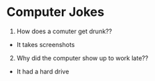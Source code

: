 # Computer Jokes
1. How does a comuter get drunk??
  + It takes screenshots
2. Why did the computer show up to work late??
  + It had a hard drive
  
